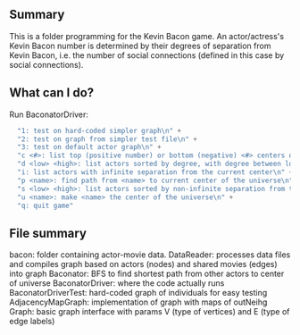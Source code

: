 ## Summary
This is a folder programming for the Kevin Bacon game. An actor/actress's Kevin Bacon number is determined by their degrees of separation from Kevin Bacon, i.e. the number of social connections (defined in this case by social connections).

## What can I do?
Run BaconatorDriver:
```java
  "1: test on hard-coded simpler graph\n" +
  "2: test on graph from simpler test file\n" +
  "3: test on default actor graph\n" +
  "c <#>: list top (positive number) or bottom (negative) <#> centers of the universe, sorted by average separation\n" +
  "d <low> <high>: list actors sorted by degree, with degree between low and high\n" +
  "i: list actors with infinite separation from the current center\n" +
  "p <name>: find path from <name> to current center of the universe\n" +
  "s <low> <high>: list actors sorted by non-infinite separation from the current center, with separation between low and high\n" +
  "u <name>: make <name> the center of the universe\n" +
  "q: quit game"

```

## File summary
bacon: folder containing actor-movie data.
DataReader: processes data files and compiles graph based on actors (nodes) and shared movies (edges) into graph
Baconator: BFS to find shortest path from other actors to center of universe
BaconatorDriver: where the code actually runs
BaconatorDriverTest: hard-coded graph of individuals for easy testing
AdjacencyMapGraph: implementation of graph with maps of outNeihg
Graph: basic graph interface with params V (type of vertices) and E (type of edge labels)
